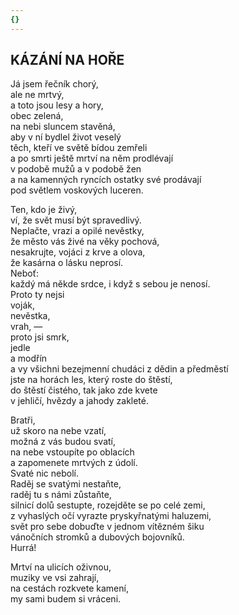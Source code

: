 ```yaml
---
{}
---
```


## KÁZÁNÍ NA HOŘE  

Já jsem řečník chorý,  
ale ne mrtvý,  
a toto jsou lesy a hory,  
obec zelená,  
na nebi sluncem stavěná,  
aby v ní bydlel život veselý  
těch, kteří ve světě bídou zemřeli  
a po smrti ještě mrtví na něm prodlévají  
v podobě mužů a v podobě žen  
a na kamenných ryncích ostatky své prodávají  
pod světlem voskových luceren.  

Ten, kdo je živý,  
ví, že svět musí být spravedlivý.  
Neplačte, vrazi a opilé nevěstky,  
že město vás živé na věky pochová,  
nesakrujte, vojáci z krve a olova,  
že kasárna o lásku neprosí.  
Neboť:  
každý má někde srdce, i když s sebou je nenosí.  
Proto ty nejsi  
voják,  
nevěstka,  
vrah, —  
proto jsi smrk,  
jedle  
a modřín  
a vy všichni bezejmenní chudáci z dědin a předměstí  
jste na horách les, který roste do štěstí,  
do štěstí čistého, tak jako zde kvete  
v jehličí, hvězdy a jahody zakleté.  

Bratři,  
už skoro na nebe vzatí,  
možná z vás budou svatí,  
na nebe vstoupíte po oblacích  
a zapomenete mrtvých z údolí.  
Svaté nic nebolí.  
Raděj se svatými nestaňte,  
raděj tu s námi zůstaňte,  
silnicí dolů sestupte, rozejděte se po celé zemi,  
z vyhaslých očí vyrazte pryskyřnatými haluzemi,  
svět pro sebe dobuďte v jednom vítězném šiku  
vánočních stromků a dubových bojovníků.  
Hurrá!  

Mrtví na ulicích oživnou,  
muziky ve vsi zahrají,  
na cestách rozkvete kamení,  
my sami budem si vráceni.
